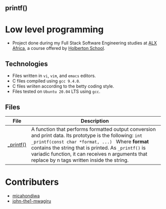 
## printf()

# Low level programming

- Project done during my Full Stack Software Engineering studies at [ALX Africa](https://www.alxafrica.com/software-engineering-2022/), a course offered by [Holberton School](https://www.holbertonschool.com/).

## Technologies
- Files written in ```vi```, ```vim```, and ```emacs``` editors. 
- C files compiled using ```gcc 9.4.0```.
- C files wriiten according to the betty coding style. 
- Files tested on ```Ubuntu 20.04``` LTS using ```gcc```.

## Files

| File | Description |
| ---  | --- |
|[_printf()](_printf())| A function that performs formatted output conversion and print data. Its prototype is the following: ```int _printf(const char *format, ...) ``` Where **format** contains the string that is printed. As ```_printf()``` is variadic function, it can receives n arguments that replace by n tags written inside the string.|

# Contributers
- [micahondiwa](https://github.com/micahondiwa)
- [john-the1-mwagiru](https://github.com/john-the1-mwagiru) 
